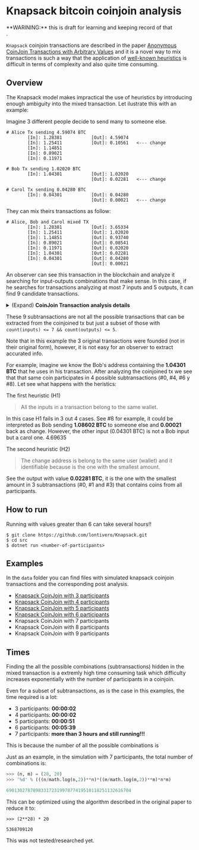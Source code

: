# Knapsack bitcoin coinjoin analysis

<aside class="warn">**WARINING:** this is draft for learning and keeping record of that</aside>.


`Knapsack` coinjoin transactions are described in the paper [Anonymous CoinJoin Transactions with Arbitrary Values](https://www.comsys.rwth-aachen.de/fileadmin/papers/2017/2017-maurer-trustcom-coinjoin.pdf) and it is a novel way to mix transactions is such a way that the application of [well-known heuristics](https://cseweb.ucsd.edu/~smeiklejohn/files/imc13.pdf) is difficult in terms of complexity and also quite time consuming.

## Overview
The Knapsack model makes impractical the use of heuristics by introducing enough ambiguity into the mixed transaction. Let ilustrate this with an example:

Imagine 3 different people decide to send many to someone else.

```
# Alice Tx sending 4.59074 BTC
        [In]: 1.28381           [Out]: 4.59074
        [In]: 1.25411           [Out]: 0.10561   <--- change
        [In]: 1.14851
        [In]: 0.89021
        [In]: 0.11971

# Bob Tx sending 1.02020 BTC
        [In]: 1.04301           [Out]: 1.02020
                                [Out]: 0.02281   <--- change

# Carol Tx sending 0.04280 BTC
        [In]: 0.04301           [Out]: 0.04280
                                [Out]: 0.00021   <--- change
```

They can mix theirs transactions as follow:

```
# Alice, Bob and Carol mixed TX
        [In]: 1.28381           [Out]: 3.65334
        [In]: 1.25411           [Out]: 1.02020
        [In]: 1.14851           [Out]: 0.93740
        [In]: 0.89021           [Out]: 0.08541
        [In]: 0.11971           [Out]: 0.02020
        [In]: 1.04301           [Out]: 0.02281
        [In]: 0.04301           [Out]: 0.04280
                                [Out]: 0.00021
```

An observer can see this transaction in the blockchain and analyze it searching for input-outputs combinations that make sense. In this case, if he searches for transactions analyzing at most 7 inputs and 5 outputs, it can find 9 candidate transactions.  

<details>
  <summary>(Expand) <b>CoinJoin Transaction analysis details</b></summary>

```
# 0
        [In]: 1.04301           [Out]: 1.02020
                                [Out]: 0.02281
        ##### 1.04301           ###### 1.04301
        ----------------------------------------------

 # 1
        [In]: 0.04301           [Out]: 0.02020
                                [Out]: 0.02281
        ##### 0.04301           ###### 0.04301
        ----------------------------------------------

        # 2
        [In]: 0.04301           [Out]: 0.04280
                                [Out]: 0.00021
        ##### 0.04301           ###### 0.04301
        ----------------------------------------------

 # 3
        [In]: 1.28381           [Out]: 3.65334
        [In]: 1.25411           [Out]: 1.02020
        [In]: 1.14851           [Out]: 0.02281
        [In]: 0.89021
        [In]: 0.11971
        ##### 4.69635           ###### 4.69635
        ----------------------------------------------

 # 4
        [In]: 1.04301           [Out]: 0.93740
                                [Out]: 0.08541
                                [Out]: 0.02020
        ##### 1.04301           ###### 1.04301
        ----------------------------------------------

# 5
        [In]: 1.28381           [Out]: 3.65334
        [In]: 1.25411           [Out]: 0.93740
        [In]: 1.14851           [Out]: 0.08541
        [In]: 0.89021           [Out]: 0.02020
        [In]: 0.11971
        ##### 4.69635           ###### 4.69635
        ----------------------------------------------

# 6
        [In]: 1.04301           [Out]: 1.02020
        [In]: 0.04301           [Out]: 0.02281
                                [Out]: 0.04280
                                [Out]: 0.00021
        ##### 1.08602           ###### 1.08602
        ----------------------------------------------

# 7
        [In]: 1.28381           [Out]: 3.65334
        [In]: 1.25411           [Out]: 1.02020
        [In]: 1.14851           [Out]: 0.02281
        [In]: 0.89021           [Out]: 0.04280
        [In]: 0.11971           [Out]: 0.00021
        [In]: 0.04301
        ##### 4.73936           ###### 4.73936
        ----------------------------------------------

# 8
        [In]: 1.04301           [Out]: 0.93740
        [In]: 0.04301           [Out]: 0.08541
                                [Out]: 0.02020
                                [Out]: 0.04280
                                [Out]: 0.00021
        ##### 1.08602           ###### 1.08602
        ----------------------------------------------
```
</details>


These 9 subtransactions are not all the possible transactions that can be extracted from the coinjoined tx but just a subset of those with `count(inputs) <= 7 && count(outputs) <= 5`. 

Note that in this example the 3 original transactions were founded (not in their original form), however, it is not easy for an observer to extract accurated info. 

For example, imagine we know the Bob's address containing the **1.04301 BTC** that he uses in his transaction. After analyzing the coinjoined tx we see that that same coin participates in 4 possible subtransactions (#0, #4, #6 y #8). Let see what happens with the heristics:

The first heuristic (H1) 
> All the inputs in a transaction belong to the same wallet.

In this case H1 fails in 3 out 4 cases. See #8 for example, it could be interpreted as Bob sending **1.08602 BTC** to someone else and **0.00021** back as change. However, the other input (0.04301 BTC) is not a Bob input but a carol one.
4.69635

The second heuristic (H2)
> The change address is belong to the same user (wallet) and it identifiable because is the one with the smallest amount.

See the output with value **0.02281 BTC**, it is the one with the smallest amount in 3 subtransactions (#0, #1 and #3) that contains coins from all participants.

## How to run

<aside class="notice">Running with values greater than 6 can take several hours!!</aside>

```
$ git clone https://github.com/lontivero/Knapsack.git
$ cd src
$ dotnet run <number-of-participants>
```

## Examples

In the `data` folder you can find files with simulated knapsack coinjoin transactions and the corresponding post analysis.

* [Knapsack CoinJoin with 3 participants](https://github.com/lontivero/Knapsack/blob/master/data/knapsack-3-participants.txt)
* [Knapsack CoinJoin with 4 participants](https://github.com/lontivero/Knapsack/blob/master/data/knapsack-4-participants.txt)
* [Knapsack CoinJoin with 5 participants](https://github.com/lontivero/Knapsack/blob/master/data/knapsack-5-participants.txt)
* [Knapsack CoinJoin with 6 participants](https://github.com/lontivero/Knapsack/blob/master/data/knapsack-6-participants.txt)
* Knapsack CoinJoin with 7 participants
* Knapsack CoinJoin with 8 participants
* Knapsack CoinJoin with 9 participants

## Times
Finding the all the possible combinations (subtransactions) hidden in the mixed transaction is a extremly high time consuming task which difficulty increases exponentially with the number of participants in a coinjoin.

Even for a subset of subtransactions, as is the case in this examples, the time required is a lot:

* 3 participants:  **00:00:02**
* 4 participants:  **00:00:02**
* 5 participants:  **00:00:51**
* 6 participants:  **00:05:39**
* 7 participants:  **more than 3 hours and still running!!!**


This is because the number of all the possible combinations is 

Just as an example, in the simulation with 7 participants, the total number of combinations is:
```python
>>> (n, m) = (28, 20)
>>> '%d' % (((n/math.log(n,2))**n)*((m/math.log(m,2))**m)*n*m)

69013027878983317231997877419510118251132616704
```

This can be optimized using the algorithm described in the original paper to reduce it to:
```
>>> (2**28) * 20

5368709120

```

This was not tested/researched yet.
